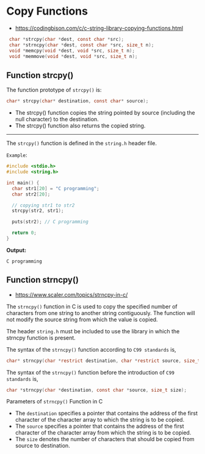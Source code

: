 # Copy Functions
- https://codingbison.com/c/c-string-library-copying-functions.html
  
~~~c
 char *strcpy(char *dest, const char *src);
 char *strncpy(char *dest, const char *src, size_t n);
 void *memcpy(void *dest, void *src, size_t n); 
 void *memmove(void *dest, void *src, size_t n); 
~~~

## Function strcpy()
The function prototype of `strcpy()` is:
~~~c
char* strcpy(char* destination, const char* source);
~~~
- The strcpy() function copies the string pointed by source (including the null character) to the destination.
- The strcpy() function also returns the copied string.

---
The `strcpy()` function is defined in the `string.h` header file.

`Example`:
~~~c
#include <stdio.h>
#include <string.h>

int main() {
  char str1[20] = "C programming";
  char str2[20];

  // copying str1 to str2
  strcpy(str2, str1);

  puts(str2); // C programming

  return 0;
}
~~~
**Output:**
~~~
C programming
~~~

## Function strncpy()
- https://www.scaler.com/topics/strncpy-in-c/
  
The `strncpy()` function in C is used to copy the specified number of characters from one string to another string contiguously. The function will not modify the source string from which the value is copied.

The header `string.h` must be included to use the library in which the strncpy function is present.

The syntax of the `strncpy()` function according to `C99 standards` is,
~~~c
char* strncpy(char *restrict destination, char *restrict source, size_t size);
~~~

The syntax of the `strncpy()` function before the introduction of `C99 standards` is,
~~~c
char *strncpy(char *destination, const char *source, size_t size);
~~~

Parameters of `strncpy()` Function in C
- The `destination` specifies a pointer that contains the address of the first character of the character array to which the string is to be copied.
- The `source` specifies a pointer that contains the address of the first character of the character array from which the string is to be copied.
- The `size` denotes the number of characters that should be copied from source to destination.
